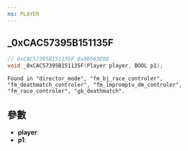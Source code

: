 ```yaml
---
ns: PLAYER
---
```

## _0xCAC57395B151135F

```c
// 0xCAC57395B151135F 0x00563E0D
void _0xCAC57395B151135F(Player player, BOOL p1);
```

```
Found in "director_mode", "fm_bj_race_controler", "fm_deathmatch_controler", "fm_impromptu_dm_controler", "fm_race_controler", "gb_deathmatch".  
```

## 參數
* **player**: 
* **p1**: 

